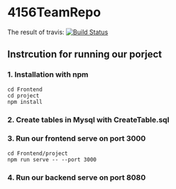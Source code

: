 # 4156TeamRepo
The result of travis: [![Build Status](https://travis-ci.com/4156Team/4156TeamRepo.svg?branch=main)](https://travis-ci.com/4156Team/4156TeamRepo)

## Instrcution for running our porject
### 1. Installation with npm
```
cd Frontend
cd project
npm install
```
### 2. Create tables in Mysql with CreateTable.sql

### 3. Run our frontend serve on port 3000
```
cd Frontend/project
npm run serve -- --port 3000
```
### 4. Run our backend serve on port 8080
